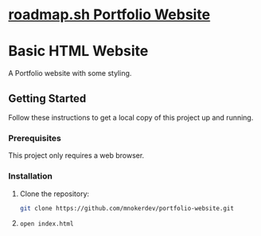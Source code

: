 # [roadmap.sh Portfolio Website](https://roadmap.sh/projects/portfolio-website)

# Basic HTML Website

A Portfolio website with some styling.

## Getting Started

Follow these instructions to get a local copy of this project up and running.

### Prerequisites

This project only requires a web browser.

### Installation

1. Clone the repository:
   ```bash
   git clone https://github.com/mnokerdev/portfolio-website.git
   ```
2. ```bash
   open index.html
   ```

